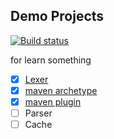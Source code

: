 ## Demo Projects
[![Build status](https://github.com/wuare/demo/workflows/demo-compile/badge.svg)](https://github.com/wuare/demo/actions)  

for learn something
- [x] [Lexer](https://github.com/wuare/demo/blob/master/demo-compile/src/main/java/top/wuare/syntax/Scanner.java)
- [x] [maven archetype](https://github.com/wuare/demo/tree/master/demo-maven-archetype)
- [x] [maven plugin](https://github.com/wuare/demo/tree/master/demo-maven-plugin)  
- [ ] Parser
- [ ] Cache
